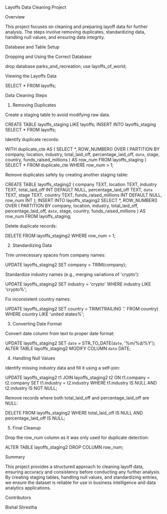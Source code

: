 Layoffs Data Cleaning Project

Overview

This project focuses on cleaning and preparing layoff data for further analysis. The steps involve removing duplicates, standardizing data, handling null values, and ensuring data integrity.

Database and Table Setup

Dropping and Using the Correct Database

drop database parks_and_recreation;
use layoffs_of_world;

Viewing the Layoffs Data

SELECT * FROM layoffs;

Data Cleaning Steps

1. Removing Duplicates

Create a staging table to avoid modifying raw data.

CREATE TABLE layoffs_staging LIKE layoffs;
INSERT INTO layoffs_staging SELECT * FROM layoffs;

Identify duplicate records:

WITH duplicate_cte AS (
    SELECT *,
           ROW_NUMBER() OVER (
               PARTITION BY company, location, industry, total_laid_off, percentage_laid_off, `date`, stage, country, funds_raised_millions
           ) AS row_num
    FROM layoffs_staging
)
SELECT * FROM duplicate_cte WHERE row_num > 1;

Remove duplicates safely by creating another staging table:

CREATE TABLE layoffs_staging2 (
  company TEXT,
  location TEXT,
  industry TEXT,
  total_laid_off INT DEFAULT NULL,
  percentage_laid_off TEXT,
  `date` TEXT,
  stage TEXT,
  country TEXT,
  funds_raised_millions INT DEFAULT NULL,
  row_num INT
);
INSERT INTO layoffs_staging2
SELECT *,
       ROW_NUMBER() OVER (
           PARTITION BY company, location, industry, total_laid_off, percentage_laid_off, `date`, stage, country, funds_raised_millions
       ) AS row_num
FROM layoffs_staging;

Delete duplicate records:

DELETE FROM layoffs_staging2 WHERE row_num > 1;

2. Standardizing Data

Trim unnecessary spaces from company names:

UPDATE layoffs_staging2 SET company = TRIM(company);

Standardize industry names (e.g., merging variations of 'crypto'):

UPDATE layoffs_staging2 SET industry = 'crypto' WHERE industry LIKE 'crypto%';

Fix inconsistent country names:

UPDATE layoffs_staging2 SET country = TRIM(TRAILING '.' FROM country) WHERE country LIKE 'united states%';

3. Converting Date Format

Convert date column from text to proper date format:

UPDATE layoffs_staging2 SET `date` = STR_TO_DATE(`date`, '%m/%d/%Y');
ALTER TABLE layoffs_staging2 MODIFY COLUMN `date` DATE;

4. Handling Null Values

Identify missing industry data and fill it using a self-join:

UPDATE layoffs_staging2 t1
JOIN layoffs_staging2 t2
ON t1.company = t2.company
SET t1.industry = t2.industry
WHERE t1.industry IS NULL AND t2.industry IS NOT NULL;

Remove records where both total_laid_off and percentage_laid_off are NULL:

DELETE FROM layoffs_staging2 WHERE total_laid_off IS NULL AND percentage_laid_off IS NULL;

5. Final Cleanup

Drop the row_num column as it was only used for duplicate detection:

ALTER TABLE layoffs_staging2 DROP COLUMN row_num;

Summary

This project provides a structured approach to cleaning layoff data, ensuring accuracy and consistency before conducting any further analysis. By creating staging tables, handling null values, and standardizing entries, we ensure the dataset is reliable for use in business intelligence and data analytics applications.

Contributors

Bishal Shrestha


